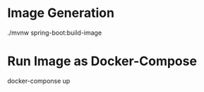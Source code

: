 # Image Generation
./mvnw spring-boot:build-image


# Run Image as Docker-Compose
docker-componse up